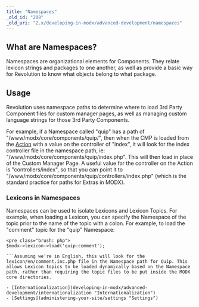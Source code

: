 ```yaml
---
title: "Namespaces"
_old_id: "208"
_old_uri: "2.x/developing-in-modx/advanced-development/namespaces"
---
```


## What are Namespaces?

Namespaces are organizational elements for Components. They relate lexicon strings and packages to one another, as well as provide a basic way for Revolution to know what objects belong to what package.

## Usage

Revolution uses namespace paths to determine where to load 3rd Party Component files for custom manager pages, as well as managing custom language strings for those 3rd Party Components.

For example, if a Namespace called "quip" has a path of "/www/modx/core/components/quip/", then when the CMP is loaded from the [Action](developing-in-modx/advanced-development/custom-manager-pages/actions-and-menus "Actions and Menus") with a value on the controller of "index", it will look for the index controller file in the namespace path, ie: "/www/modx/core/components/quip/index.php". This will then load in place of the Custom Manager Page. A useful value for the controller on the Action is "controllers/index", so that you can point it to "/www/modx/core/components/quip/controllers/index.php" (which is the standard practice for paths for Extras in MODX).

### Lexicons in Namespaces

Namespaces can be used to isolate Lexicons and Lexicon Topics. For example, when loading a Lexicon, you can specify the Namespace of the topic prior to the name of the topic with a colon. For example, to load the "comment" topic for the "quip" Namespace:

```
<pre class="brush: php">
$modx->lexicon->load('quip:comment');

```Assuming we're in English, this will look for the lexicon/en/comment.inc.php file in the Namespace path for Quip. This allows Lexicon topics to be loaded dynamically based on the Namespace path, rather than requiring the topic files to be put inside the MODX core directories.

- [Internationalization](developing-in-modx/advanced-development/internationalization "Internationalization")
- [Settings](administering-your-site/settings "Settings")